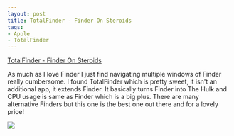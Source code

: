 ```yaml
---
layout: post
title: TotalFinder - Finder On Steroids
tags:
- Apple
- TotalFinder
---
```

[TotalFinder - Finder On Steroids](http://totalfinder.binaryage.com)

As much as I love Finder I just find navigating multiple windows of Finder really cumbersome. I found TotalFinder which is pretty sweet, it isn't an additional app, it extends Finder. It basically turns Finder into The Hulk and CPU usage is same as Finder which is a big plus. There are many alternative Finders but this one is the best one out there and for a lovely price!

![](http://static.tumblr.com/lf2jfef/zdmmaacdj/2.png)